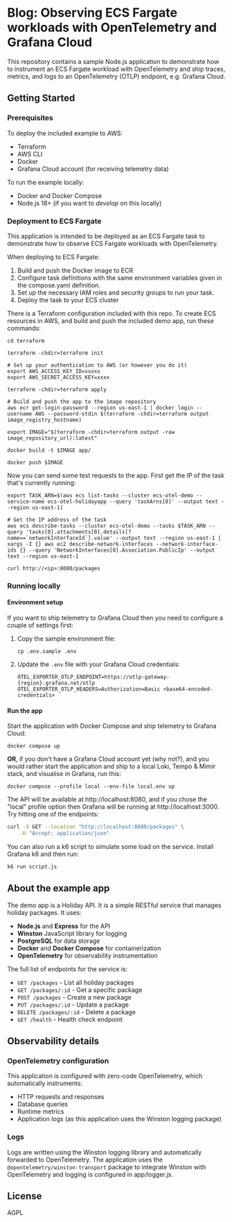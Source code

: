 # Blog: Observing ECS Fargate workloads with OpenTelemetry and Grafana Cloud

This repository contains a sample Node.js application to demonstrate how to instrument an ECS Fargate workload with OpenTelemetry and ship traces, metrics, and logs to an OpenTelemetry (OTLP) endpoint, e.g. Grafana Cloud.

## Getting Started

### Prerequisites

To deploy the included example to AWS:

- Terraform 
- AWS CLI
- Docker
- Grafana Cloud account (for receiving telemetry data)

To run the example locally:

- Docker and Docker Compose
- Node.js 18+ (if you want to _develop_ on this locally)

### Deployment to ECS Fargate

This application is intended to be deployed as an ECS Fargate task to demonstrate how to observe ECS Fargate workloads with OpenTelemetry.

When deploying to ECS Fargate:

1. Build and push the Docker image to ECR
2. Configure task definitions with the same environment variables given in the compose.yaml definition.
3. Set up the necessary IAM roles and security groups to run your task.
4. Deploy the task to your ECS cluster

There is a Terraform configuration included with this repo. To create ECS resources in AWS, and build and push the included demo app, run these commands:

```shell
cd terraform

terraform -chdir=terraform init

# Set up your authentication to AWS (or however you do it)
export AWS_ACCESS_KEY_ID=xxxxx
export AWS_SECRET_ACCESS_KEY=xxxx

terraform -chdir=terraform apply

# Build and push the app to the image repository
aws ecr get-login-password --region us-east-1 | docker login --username AWS --password-stdin $(terraform -chdir=terraform output image_registry_hostname)

export IMAGE="$(terraform -chdir=terraform output -raw image_repository_url):latest"

docker build -t $IMAGE app/

docker push $IMAGE
```

Now you can send some test requests to the app. First get the IP of the task that's currently running:

```shell
export TASK_ARN=$(aws ecs list-tasks --cluster ecs-otel-demo --service-name ecs-otel-holidayapp --query 'taskArns[0]' --output text --region us-east-1)

# Get the IP address of the task
aws ecs describe-tasks --cluster ecs-otel-demo --tasks $TASK_ARN --query 'tasks[0].attachments[0].details[?name==`networkInterfaceId`].value' --output text --region us-east-1 | xargs -I {} aws ec2 describe-network-interfaces --network-interface-ids {} --query 'NetworkInterfaces[0].Association.PublicIp' --output text --region us-east-1

curl http://<ip>:8080/packages
```

### Running locally

#### Environment setup

If you want to ship telemetry to Grafana Cloud then you need to configure a couple of settings first:

1. Copy the sample environment file:
   ```shell
   cp .env.sample .env
   ```

2. Update the `.env` file with your Grafana Cloud credentials:
   ```shell
   OTEL_EXPORTER_OTLP_ENDPOINT=https://otlp-gateway-{region}.grafana.net/otlp
   OTEL_EXPORTER_OTLP_HEADERS=Authorization=Basic <base64-encoded-credentials>
   ```

#### Run the app

Start the application with Docker Compose and ship telemetry to Grafana Cloud:

```shell
docker compose up
```

**OR**, if you don't have a Grafana Cloud account yet (why not?), and you would rather start the application and ship to a local Loki, Tempo & Mimir stack, and visualise in Grafana, run this:

```shell
docker compose --profile local --env-file local.env up
```

The API will be available at http://localhost:8080, and if you chose the "local" profile option then Grafana will be running at http://localhost:3000. Try hitting one of the endpoints:

```sh
curl -X GET --location "http://localhost:8080/packages" \
    -H "Accept: application/json"
```

You can also run a k6 script to simulate some load on the service. Install Grafana k6 and then run:

```sh
k6 run script.js
```

## About the example app

The demo app is a Holiday API. It is a simple RESTful service that manages holiday packages. It uses:

- **Node.js** and **Express** for the API
- **Winston** JavaScript library for logging
- **PostgreSQL** for data storage
- **Docker** and **Docker Compose** for containerization
- **OpenTelemetry** for observability instrumentation

The full list of endpoints for the service is:

- `GET /packages` - List all holiday packages
- `GET /packages/:id` - Get a specific package
- `POST /packages` - Create a new package
- `PUT /packages/:id` - Update a package
- `DELETE /packages/:id` - Delete a package
- `GET /health` - Health check endpoint

## Observability details

### OpenTelemetry configuration

This application is configured with zero-code OpenTelemetry, which automatically instruments:

- HTTP requests and responses
- Database queries
- Runtime metrics
- Application logs (as this application uses the Winston logging package)

### Logs

Logs are written using the Winston logging library and automatically forwarded to OpenTelemetry. The application uses the `@opentelemetry/winston-transport` package to integrate Winston with OpenTelemetry and logging is configured in app/logger.js.

## License

AGPL

